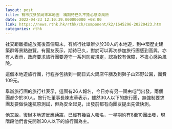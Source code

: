 ```yaml
---
layout: post
title: 有市民參加周末本地團　稱期待已久不擔心感染風險
date: 2022-04-23 12:10:39.000000000 +08:00
link: https://news.rthk.hk/rthk/ch/component/k2/1645296-20220423.htm
categories: rthk
---
```


社交距離措施放寬後首個周末，有旅行社舉辦少於30人的本地遊，到中環歷史建築群等景點遊覽。有團友表示，期待已久，對於可以再次參加旅行團感到高興，亦有人表示，政府要求旅行團要遵守一系列防疫規定，認為較有保障，不擔心感染風險。

這個本地遊旅行團，行程亦包括到一間日式火鍋店午膳及到獅子山郊野公園，團費109元。

舉辦旅行團的旅行社表示，這團有26人報名，今日亦有另一團由屯門出發，兩個團都少於30人。旅行社董事長陳志華表示，雖然30人以下的旅行團，無強制要求團友要做快速抗原測試，但為安全起見，出發前都有向團友提出先做快測。

他又說，復辦本地遊反應踴躍，已經有幾百人報名，一星期約有8至10團出發，現階段他們會先開辦30人以下的旅行團為主。
